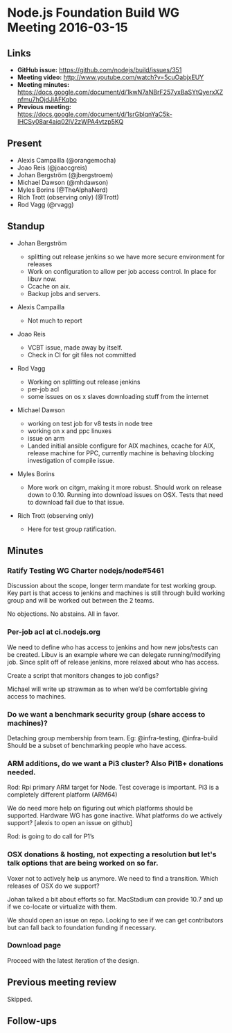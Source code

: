 # Node.js Foundation Build WG Meeting 2016-03-15

## Links

* **GitHub issue:** https://github.com/nodejs/build/issues/351
* **Meeting video:** http://www.youtube.com/watch?v=5cuOabjxEUY
* **Meeting minutes:** https://docs.google.com/document/d/1kwN7aNBrF257yxBaSYtQyerxXZnfmu7hOjdJiAFKqbo
* **Previous meeting:** https://docs.google.com/document/d/1srGblqnYaC5k-lHCSy08ar4aiq02lV2zWPA4vtzp5KQ

## Present

* Alexis Campailla (@orangemocha)
* Joao Reis (@joaocgreis)
* Johan Bergström (@jbergstroem)
* Michael Dawson (@mhdawson)
* Myles Borins (@TheAlphaNerd)
* Rich Trott (observing only) (@Trott)
* Rod Vagg (@rvagg)

## Standup

* Johan Bergström
  * splitting out release jenkins so we have more secure environment for
    releases
  * Work on configuration to allow per job access control. In place for libuv
    now.
  * Ccache on aix.
  * Backup jobs and servers.

* Alexis Campailla
  * Not much to report

* Joao Reis
  * VCBT issue, made away by itself.
  * Check in CI for git files not committed

* Rod Vagg
  * Working on splitting out release jenkins
  * per-job acl
  * some issues on os x slaves downloading stuff from the internet

* Michael Dawson
  * working on test job for v8 tests in node tree
  * working on x and ppc linuxes
  * issue on arm
  * Landed initial ansible configure for AIX machines, ccache for AIX, release
    machine for PPC, currently machine is behaving blocking investigation of
    compile issue.

* Myles Borins
  * More work on citgm, making it more robust. Should work on release down to
    0.10. Running into download issues on OSX. Tests that need to download fail
    due to that issue.

* Rich Trott (observing only)
  * Here for test group ratification.

## Minutes

### Ratify Testing WG Charter nodejs/node#5461

Discussion about the scope, longer term mandate for test working group. Key
part is that access to jenkins and machines is still through build working group
and will be worked out between the 2 teams.

No objections. No abstains. All in favor.

### Per-job acl at ci.nodejs.org

We need to define who has access to jenkins and how new jobs/tests can be
created. Libuv is an example where we can delegate running/modifying job.
Since split off of release jenkins, more relaxed about who has access.

Create a script that monitors changes to job configs?

Michael will write up strawman as to when we’d be comfortable giving access to
machines.

### Do we want a benchmark security group (share access to machines)?

Detaching group membership from team. Eg: @infra-testing, @infra-build
Should be a subset of benchmarking people who have access.

### ARM additions, do we want a Pi3 cluster? Also Pi1B+ donations needed.

Rod: Rpi primary ARM target for Node. Test coverage is important. Pi3 is a
completely different platform (ARM64)

We do need more help on figuring out which platforms should be supported.
Hardware WG has gone inactive. What platforms do we actively support? \[alexis
to open an issue on github\]

Rod: is going to do call for P1’s

### OSX donations & hosting, not expecting a resolution but let's talk options that are being worked on so far.

Voxer not to actively help us anymore. We need to find a transition. Which
releases of OSX do we support?

Johan talked a bit about efforts so far. MacStadium can provide 10.7 and up if
we co-locate or virtualize with them.

We should open an issue on repo. Looking to see if we can get contributors but
can fall back to foundation funding if necessary.

### Download page

Proceed with the latest iteration of the design.

## Previous meeting review

Skipped.

## Follow-ups

